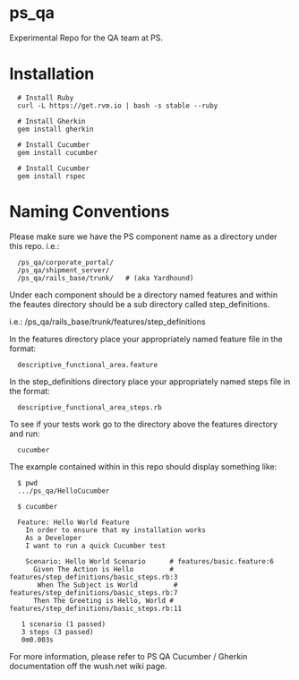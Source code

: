 ps_qa
=====

Experimental Repo for the QA team at PS.


Installation
============

      # Install Ruby
      curl -L https://get.rvm.io | bash -s stable --ruby
      
      # Install Gherkin
      gem install gherkin
      
      # Install Cucumber
      gem install cucumber
       
      # Install Cucumber
      gem install rspec


Naming Conventions
==================

Please make sure we have the PS component name as a directory under this repo.
i.e.:

      /ps_qa/corporate_portal/
      /ps_qa/shipment_server/
      /ps_qa/rails_base/trunk/   # (aka Yardhound)


Under each component should be a directory named features and within the feautes directory should be a sub directory called step_definitions.

i.e.:
      /ps_qa/rails_base/trunk/features/step_definitions


In the features directory place your appropriately named feature file in the format:

      descriptive_functional_area.feature


In the step_definitions directory place your appropriately named steps file in the format:

      descriptive_functional_area_steps.rb


To see if your tests work go to the directory above the features directory and run:

      cucumber

The example contained within in this repo should display something like:

      $ pwd
      .../ps_qa/HelloCucumber
      
      $ cucumber

      Feature: Hello World Feature
        In order to ensure that my installation works
        As a Developer
        I want to run a quick Cucumber test
      
        Scenario: Hello World Scenario      # features/basic.feature:6
          Given The Action is Hello         # features/step_definitions/basic_steps.rb:3
           When The Subject is World         # features/step_definitions/basic_steps.rb:7
          Then The Greeting is Hello, World # features/step_definitions/basic_steps.rb:11
      
       1 scenario (1 passed)
       3 steps (3 passed)
       0m0.003s

For more information, please refer to PS QA Cucumber / Gherkin  documentation off the wush.net wiki page.

